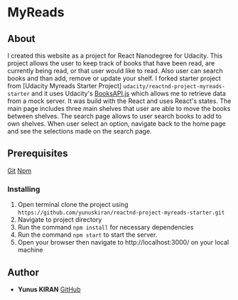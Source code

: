 # MyReads

## About
I created this website as a project for React Nanodegree for Udacity. This project allows the user to keep track of books that have been read, are currently being read, or that user would like to read. Also user can search books and than add, remove or update your shelf. I forked starter project from [Udacity Myreads Starter Project] `udacity/reactnd-project-myreads-starter` and it uses Udacity's [BooksAPI.js](https://github.com/udacity/reactnd-project-myreads-starter/tree/master/src/booksAPI.js) which allows me to retrieve data from a mock server. 
It was build with the React and uses React's states. The main page includes three main shelves that user are able to move the books between shelves. The search page allows to user search books to add to own shelves. When user select an option, navigate back to the home page and see the selections made on the search page.

## Prerequisites

[Git](https://git-scm.com/)
[Npm](https://www.npmjs.com/)

### Installing
1. Open terminal clone the project using `https://github.com/yunuskiran/reactnd-project-myreads-starter.git`
2. Navigate to project directory
3. Run the command `npm install` for necessary dependencies
4. Run the command `npm start` to start the server.
5. Open your browser then navigate to http://localhost:3000/ on your local machine

## Author
* **Yunus KIRAN** [GitHub](https://github.com/yunuskiran)